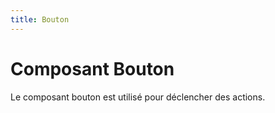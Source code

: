 ```yaml
---
title: Bouton
---
```


# Composant Bouton

Le composant bouton est utilisé pour déclencher des actions.